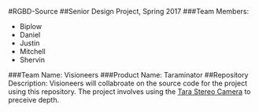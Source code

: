 #RGBD-Source
##Senior Design Project, Spring 2017
###Team Members:
- Biplow
- Daniel
- Justin
- Mitchell
- Shervin

###Team Name:
Visioneers
###Product Name:
Taraminator
##Repository Description:
Visioneers will collabroate on the source code for the project using this repository.
The project involves using the [Tara Stereo Camera](https://www.e-consystems.com/3D-USB-stereo-camera.asp) to preceive depth.
